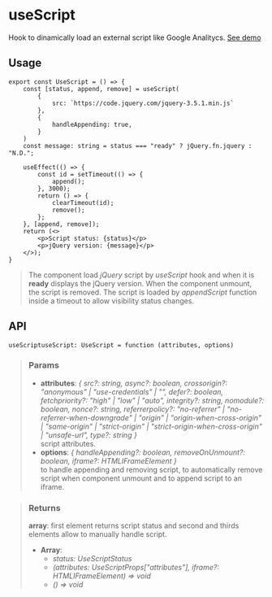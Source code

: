 # useScript
Hook to dinamically load an external script like Google Analitycs. [See demo](https://nDriaDev.io/react-tools/#/hooks/api-dom/useScript)

## Usage

```tsx
export const UseScript = () => {
	const [status, append, remove] = useScript(
		{
			src: `https://code.jquery.com/jquery-3.5.1.min.js`
		},
		{
			handleAppending: true,
		}
	)
	const message: string = status === "ready" ? jQuery.fn.jquery : "N.D.";

	useEffect(() => {
		const id = setTimeout(() => {
			append();
		}, 3000);
		return () => {
			clearTimeout(id);
			remove();
		};
	}, [append, remove]);
	return (<>
		<p>Script status: {status}</p>
		<p>jQuery version: {message}</p>
	</>);
}
```

> The component load _jQuery_ script by _useScript_ hook and when it is __ready__ displays the jQuery version. When the component unmount, the script is removed.
> The script is loaded by _appendScript_ function inside a timeout to allow visibility status changes.


## API

```tsx
useScriptuseScript: UseScript = function (attributes, options)
```

> ### Params
>
> - __attributes__: _{ src?: string, async?: boolean, crossorigin?: "anonymous" | "use-credentials" | "", defer?: boolean, fetchpriority?: "high" | "low" | "auto", integrity?: string, nomodule?: boolean, nonce?: string, referrerpolicy?: "no-referrer" | "no-referrer-when-downgrade" | "origin" | "origin-when-cross-origin" | "same-origin" | "strict-origin" | "strict-origin-when-cross-origin" | "unsafe-url", type?: string }_  
script attributes.
> - __options__: _{ handleAppending?: boolean, removeOnUnmount?: boolean, iframe?: HTMLIFrameElement }_  
to handle appending and removing script, to automatically remove script when component unmount and to append script to an iframe.
>

> ### Returns
>
> __array__: first element returns script status and second and thirds elements allow to manually handle script.
> - __Array__:  
>     - _status: UseScriptStatus_  
>     - _(attributes: UseScriptProps["attributes"], iframe?: HTMLIFrameElement) => void_  
>     - _() => void_  
>